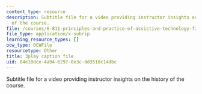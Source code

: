 ```yaml
---
content_type: resource
description: Subtitle file for a video providing instructor insights on the history
  of the course.
file: /courses/6-811-principles-and-practice-of-assistive-technology-fall-2014/84e10dce4a9462970e3cdd3510c14dbc_DbUa8w0W74.srt
file_type: application/x-subrip
learning_resource_types: []
ocw_type: OCWFile
resourcetype: Other
title: 3play caption file
uid: 84e10dce-4a94-6297-0e3c-dd3510c14dbc
---
```

Subtitle file for a video providing instructor insights on the history of the course.

